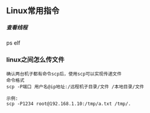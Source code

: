 ## Linux常用指令



##### 查看线程

ps elf





### linux之间怎么传文件

```shell
确认两台机子都有命令scp后，使用scp可以实现传递文件
命令格式
scp -P端口 用户名@ip地址:/远程机子目录/文件 /本地目录/文件

示例:
scp -P1234 root@192.168.1.10:/tmp/a.txt /tmp/.
```


